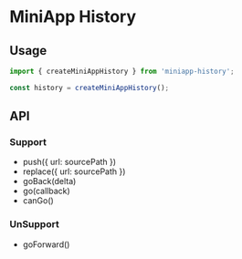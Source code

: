 # MiniApp History

## Usage
```js
import { createMiniAppHistory } from 'miniapp-history';

const history = createMiniAppHistory();
```

## API

### Support
* push({ url: sourcePath })
* replace({ url: sourcePath })
* goBack(delta)
* go(callback)
* canGo()

### UnSupport
* goForward()
